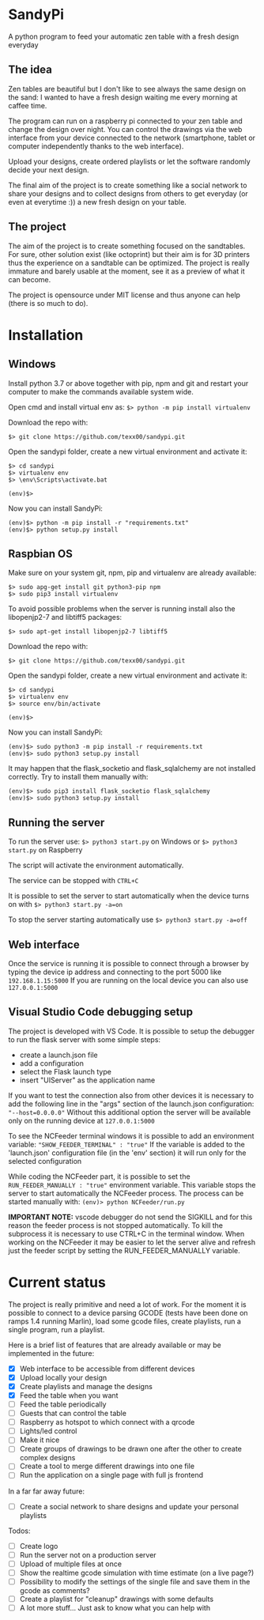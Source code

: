 # SandyPi

A python program to feed your automatic zen table with a fresh design everyday

## The idea

Zen tables are beautiful but I don't like to see always the same design on the sand: I wanted to have a fresh design waiting me every morning at caffee time.

The program can run on a raspberry pi connected to your zen table and change the design over night.
You can control the drawings via the web interface from your device connected to the network (smartphone, tablet or computer independently thanks to the web interface).

Upload your designs, create ordered playlists or let the software randomly decide your next design.

The final aim of the project is to create something like a social network to share your designs and to collect designs from others to get everyday (or even at everytime :)) a new fresh design on your table.

## The project

The aim of the project is to create something focused on the sandtables. For sure, other solution exist (like octoprint) but their aim is for 3D printers thus the experience on a sandtable can be optimized.
The project is really immature and barely usable at the moment, see it as a preview of what it can become.

The project is opensource under MIT license and thus anyone can help (there is so much to do).

# Installation

## Windows

Install python 3.7 or above together with pip, npm and git and restart your computer to make the commands available system wide.

Open cmd and install virtual env as:
`$> python -m pip install virtualenv`

Download the repo with:

`$> git clone https://github.com/texx00/sandypi.git`

Open the sandypi folder, create a new virtual environment and activate it:

```
$> cd sandypi
$> virtualenv env
$> \env\Scripts\activate.bat

(env)$> 
```

Now you can install SandyPi:
```
(env)$> python -m pip install -r "requirements.txt"
(env)$> python setup.py install
```


## Raspbian OS

Make sure on your system git, npm, pip and virtualenv are already available:

```
$> sudo apg-get install git python3-pip npm
$> sudo pip3 install virtualenv
```

To avoid possible problems when the server is running install also the libopenjp2-7 and libtiff5 packages:

`
$> sudo apt-get install libopenjp2-7 libtiff5
`

Download the repo with:

`$> git clone https://github.com/texx00/sandypi.git`

Open the sandypi folder, create a new virtual environment and activate it:

```
$> cd sandypi
$> virtualenv env
$> source env/bin/activate

(env)$> 
```

Now you can install SandyPi:
```
(env)$> sudo python3 -m pip install -r requirements.txt
(env)$> sudo python3 setup.py install
```

It may happen that the flask_socketio and flask_sqlalchemy are not installed correctly. Try to install them manually with:
```
(env)$> sudo pip3 install flask_socketio flask_sqlalchemy
(env)$> sudo python3 setup.py install
```

## Running the server

To run the server use:
`$> python3 start.py` on Windows or `$> python3 start.py` on Raspberry

The script will activate the environment automatically.

The service can be stopped with `CTRL+C`

It is possible to set the server to start automatically when the device turns on with `$> python3 start.py -a=on`

To stop the server starting automatically use `$> python3 start.py -a=off`


## Web interface

Once the service is running it is possible to connect through a browser by typing the device ip address and connecting to the port 5000 like `192.168.1.15:5000`
If you are running on the local device you can also use `127.0.0.1:5000`

## Visual Studio Code debugging setup

The project is developed with VS Code. It is possible to setup the debugger to run the flask server with some simple steps:
* create a launch.json file
* add a configuration
* select the Flask launch type
* insert "UIServer" as the application name

If you want to test the connection also from other devices it is necessary to add the following line in the "args" section of the launch.json configuration:
`"--host=0.0.0.0"`
Without this additional option the server will be available only on the running device at `127.0.0.1:5000`

To see the NCFeeder terminal windows it is possible to add an environment variable: `"SHOW_FEEDER_TERMINAL" : "true"`
If the variable is added to the 'launch.json' configuration file (in the 'env' section) it will run only for the selected configuration

While coding the NCFeeder part, it is possible to set the `RUN_FEEDER_MANUALLY : "true"` environment variable. This variable stops the server to start automatically the NCFeeder process. The process can be started manually with: ```(env)> python NCFeeder/run.py```

**IMPORTANT NOTE:** vscode debugger do not send the SIGKILL and for this reason the feeder process is not stopped automatically. To kill the subprocess it is necessary to use CTRL+C in the terminal window. When working on the NCFeeder it may be easier to let the server alive and refresh just the feeder script by setting the RUN_FEEDER_MANUALLY variable.


# Current status

The project is really primitive and need a lot of work.
For the moment it is possible to connect to a device parsing GCODE (tests have been done on ramps 1.4 running Marlin), load some gcode files, create playlists, run a single program, run a playlist.

Here is a brief list of features that are already available or may be implemented in the future:
* [x] Web interface to be accessible from different devices
* [x] Upload locally your design
* [x] Create playlists and manage the designs
* [x] Feed the table when you want
* [ ] Feed the table periodically
* [ ] Guests that can control the table
* [ ] Raspberry as hotspot to which connect with a qrcode
* [ ] Lights/led control
* [ ] Make it nice
* [ ] Create groups of drawings to be drawn one after the other to create complex designs
* [ ] Create a tool to merge different drawings into one file
* [ ] Run the application on a single page with full js frontend

In a far far away future:
* [ ] Create a social network to share designs and update your personal playlists

Todos:
* [ ] Create logo
* [ ] Run the server not on a production server
* [ ] Upload of multiple files at once
* [ ] Show the realtime gcode simulation with time estimate (on a live page?)
* [ ] Possibility to modify the settings of the single file and save them in the gcode as comments?
* [ ] Create a playlist for "cleanup" drawings with some defaults
* [ ] A lot more stuff... Just ask to know what you can help with